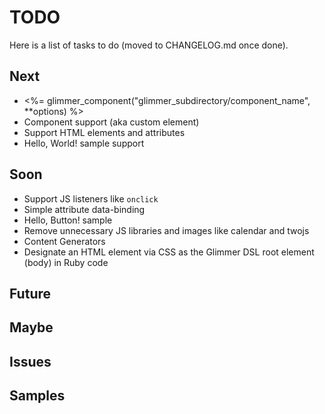 # TODO

Here is a list of tasks to do (moved to CHANGELOG.md once done).

## Next

- <%= glimmer_component("glimmer_subdirectory/component_name", **options) %>
- Component support (aka custom element)
- Support HTML elements and attributes
- Hello, World! sample support

## Soon

- Support JS listeners like `onclick`
- Simple attribute data-binding
- Hello, Button! sample
- Remove unnecessary JS libraries and images like calendar and twojs
- Content Generators
- Designate an HTML element via CSS as the Glimmer DSL root element (body) in Ruby code

## Future

## Maybe

## Issues

## Samples
